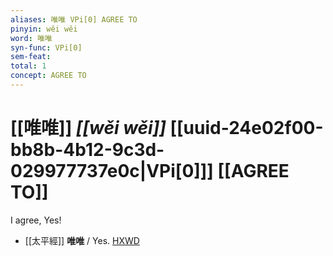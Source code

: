 ```yaml
---
aliases: 唯唯 VPi[0] AGREE TO
pinyin: wěi wěi
word: 唯唯
syn-func: VPi[0]
sem-feat: 
total: 1
concept: AGREE TO 
---
```

# [[唯唯]] *[[wěi wěi]]*  [[uuid-24e02f00-bb8b-4b12-9c3d-029977737e0c|VPi[0]]] [[AGREE TO]]
I agree, Yes!
 - [[太平經]] **唯唯** / Yes. [HXWD](https://hxwd.org/textview.html?location=KR5e0001_tls_006-30a.174)